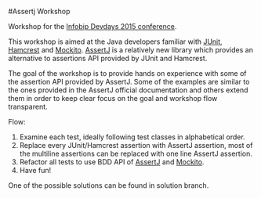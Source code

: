 #Assertj Workshop

Workshop for the [Infobip Devdays 2015 conference][infobip-devdays].

This workshop is aimed at the Java developers familiar with [JUnit][junit], [Hamcrest][hamcrest] and [Mockito][mockito]. [AssertJ][assertj] is a relatively new library which provides an alternative to assertions API provided by JUnit and Hamcrest.

The goal of the workshop is to provide hands on experience with some of the assertion API provided by AssertJ.
Some of the examples are similar to the ones provided in the AssertJ official documentation and others extend them in order to keep clear focus on the goal and workshop flow transparent.

Flow:

1. Examine each test, ideally following test classes in alphabetical order.
2. Replace every JUnit/Hamcrest assertion with AssertJ assertion, most of the multiline assertions can be replaced with one line AssertJ assertion.
3. Refactor all tests to use BDD API of [AssertJ][bdd-assertj] and [Mockito][bdd-mockito].
4. Have fun!

One of the possible solutions can be found in solution branch.

[infobip-devdays]: http://www.infobip.com/dev-days/
[hamcrest]: http://hamcrest.org/
[junit]: http://junit.org/
[mockito]: http://mockito.org/
[assertj]: http://joel-costigliola.github.io/assertj
[bdd-assertj]: http://joel-costigliola.github.io/assertj/core-8/api/org/assertj/core/api/BDDAssertions.html
[bdd-mockito]: http://site.mockito.org/mockito/docs/current/org/mockito/BDDMockito.html
